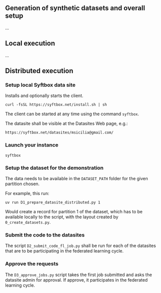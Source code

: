 
## Generation of synthetic datasets and overall setup

...

## Local execution
...

## Distributed execution

### Setup local Syftbox data site

Installs and optionally starts the client. 
```
curl -fsSL https://syftbox.net/install.sh | sh
```
The client can be started at any time using the command `syftbox`.

The datasite shall be visible at the Datasites Web page, e.g.:
```
https://syftbox.net/datasites/msicilia@gmail.com/
```

### Launch your instance 

```
syftbox
```

### Setup the dataset for the demonstration
The data needs to be available in the `DATASET_PATH` folder for the given partition chosen.

For example, this run:
```
uv run D1_prepare_datasite_distributed.py 1
```

Would create a record for partition 1 of the dataset, which has to be available locally to the script, with the layout created by `0_create_datasets.py`.

### Submit the code to the datasites

The script `D2_submit_code_fl_job.py` shall be run for each of the datasites that are to be participating in the federated learning cycle.


### Approve the requests

The `D3_approve_jobs.py` script takes the first job submitted and asks the datasite admin for approval. If approve, it participates in the federated learning cycle.